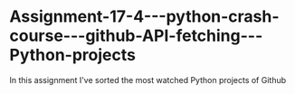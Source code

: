 # Assignment-17-4---python-crash-course---github-API-fetching---Python-projects
In this assignment I've sorted the most watched Python projects of Github
